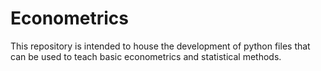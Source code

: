 # Econometrics

This repository is intended to house the development of python files that can be used to teach basic econometrics and statistical methods.
